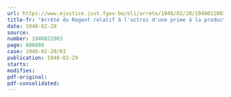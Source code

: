 ```yaml
---
url: https://www.ejustice.just.fgov.be/eli/arrete/1948/02/20/1948022003/justel
title-fr: "Arrêté du Régent relatif à l'octroi d'une prime à la production pour les charbonnages"
date: 1948-02-20
source:
number: 1948022003
page: 888888
case: 1948-02-20/03
publication: 1948-02-29
starts:
modifies:
pdf-original:
pdf-consolidated:
---
```


